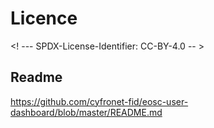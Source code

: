 # Licence

<! --- SPDX-License-Identifier: CC-BY-4.0  -- >

## Readme
https://github.com/cyfronet-fid/eosc-user-dashboard/blob/master/README.md
